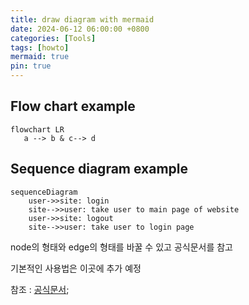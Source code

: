```yaml
---
title: draw diagram with mermaid
date: 2024-06-12 06:00:00 +0800
categories: [Tools]
tags: [howto]
mermaid: true
pin: true
---
```

## Flow chart example
```mermaid
flowchart LR
   a --> b & c--> d
 ```

## Sequence diagram example
```mermaid
sequenceDiagram
    user->>site: login
    site-->>user: take user to main page of website
    user->>site: logout
    site-->>user: take user to login page
```

 node의 형태와 edge의 형태를 바꿀 수 있고 공식문서를 참고

 기본적인 사용법은 이곳에 추가 예정

 참조 : [공식문서](https://mermaid.js.org/intro/);